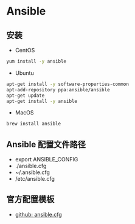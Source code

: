 # Ansible

## 安装

- CentOS

```bash
yum install -y ansible
```
- Ubuntu
  
```bash
apt-get install -y software-properties-common
apt-add-repository ppa:ansible/ansible
apt-get update
apt-get install -y ansible
```

- MacOS

```bash
brew install ansible
```

## Ansible 配置文件路径

- export ANSIBLE_CONFIG
- ./ansible.cfg
- ~/.ansible.cfg
- /etc/ansible.cfg

## 官方配置模板

- [github: ansible.cfg](https://raw.github.com/ansible/ansible/devel/examples/ansible.cfg)
